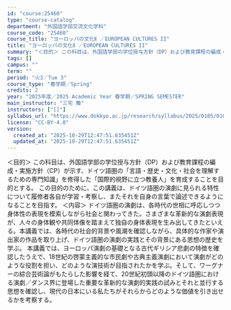 ```yaml
---
id: "course:25460"
type: "course-catalog"
department: "外国語学部交流文化学科"
course_code: "25460"
course_title: "ヨーロッパの文化Ⅱ ／EUROPEAN CULTURES II"
title: "ヨーロッパの文化Ⅱ ／EUROPEAN CULTURES II"
summary: "＜目的＞ この科目は、外国語学部の学位授与方針（DP）および教育課程の編成・実施方針（CP）が示す、ドイツ語圏の「言語・歴史・文化・社会を理解するための専門知識」を修得した「国際的視野に立つ教養人」を育成することを目的とする。 この目的のた…"
tags: []
campus: ""
term: ""
period: "火3／Tue 3"
course_type: "春学期／Spring"
credits: 2
year: "2025年度／2025 Academic Year 春学期／SPRING SEMESTER"
main_instructor: "三宅 舞"
instructors: ["[]"]
syllabus_url: "https://www.dokkyo.ac.jp/research/syllabus/2025/0105/0105_25460_ja_JP.html"
license: "CC-BY-4.0"
version:
  created_at: "2025-10-29T12:47:51.635451Z"
  updated_at: "2025-10-29T12:47:51.635451Z"
---
```

＜目的＞ この科目は、外国語学部の学位授与方針（DP）および教育課程の編成・実施方針（CP）が示す、ドイツ語圏の「言語・歴史・文化・社会を理解するための専門知識」を修得した「国際的視野に立つ教養人」を育成することを目的とする。 この目的のために、この講義は、ドイツ語圏の演劇に見られる特性について履修者各自が学習・考察し、またそれを自身の言葉で論述できるようになることを目指す。 ＜内容＞ ドイツ語圏の演劇は、各時代の世相に呼応しつつ身体性の表現を模索しながら社会と関わってきた。さまざまな革新的な演劇表現が、人々の身体観や共同体像を踏まえて独自の身体表現を生み出してきたといえる。本講義では、各時代の社会的背景や風潮を確認しながら、具体的な作家や演出家の作品を取り上げ、ドイツ語圏の演劇の実践とその背景にある思想の歴史を学ぶ。 本講義では、ヨーロッパ演劇の基礎となる古代ギリシア悲劇の特徴を確認したうえで、18世紀の啓蒙主義的な市民劇や古典主義演劇において演劇がどのような役割を担い、どのような演技術が目指されたかを学ぶ。そして、ワーグナーの綜合芸術論がもたらした影響を経て、20世紀初頭以降のドイツ語圏における演劇／ダンス界に登場した重要な革新的な演劇的実践の試みとそれと並行する思想を確認し、現代の日本にいる私たちがそれらからどのような価値を引き出せるかを考察する。

